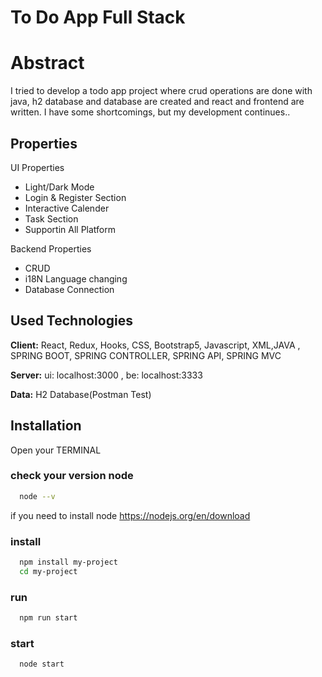 
# To Do App Full Stack

# Abstract

I tried to develop a todo app project where crud operations are done with java, h2 database and database are created and react and frontend are written. I have some shortcomings, but my development continues..



## Properties

UI Properties

- Light/Dark Mode
- Login & Register Section
- Interactive Calender
- Task Section 
- Supportin All Platform

Backend Properties
- CRUD
- i18N Language changing
- Database Connection



  
## Used Technologies

**Client:** React, Redux, Hooks, CSS, Bootstrap5, Javascript, XML,JAVA , SPRING BOOT, SPRING CONTROLLER, SPRING API, SPRING MVC

**Server:** ui: localhost:3000 , be: localhost:3333

**Data:** H2 Database(Postman Test)

  
## Installation

Open your TERMINAL 

### check your version node
```bash
  node --v 
``` 
if you need to install node
https://nodejs.org/en/download
### install
```bash
  npm install my-project
  cd my-project
```
### run
```bash
  npm run start  
```
### start
```bash
  node start 
```

  